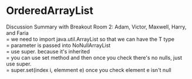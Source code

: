 # OrderedArrayList
Discussion Summary with Breakout Room 2: Adam, Victor, Maxwell, Harry, and Faria  
= we need to import java.util.ArrayList so that we can have the T type  
= parameter is passed into NoNullArrayList  
= use super. because it's inherited  
= you can use set method and then once you check there's no nulls, just use super.  
= super.set(index i, elemment e) once you check element e isn't null  